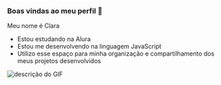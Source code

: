 ### Boas vindas ao meu perfil 💙

Meu nome é Clara

- Estou estudando na Alura
- Estou me desenvolvendo na linguagem JavaScript
- Utilizo esse espaço para minha organização e compartilhamento dos meus projetos desenvolvidos


![descrição do GIF](https://media.tenor.com/bw2nJmeDA5IAAAAi/eating-a-macaron-grogu.gif)
